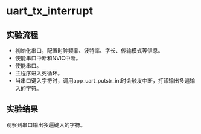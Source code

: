 # uart_tx_interrupt

## 实验流程

+ 初始化串口，配置时钟频率、波特率、字长、传输模式等信息。
+ 使能串口中断和NVIC中断。
+ 使能串口。
+ 主程序进入死循环。
+ 当串口键入字符时，调用app_uart_putstr_int时会触发中断，打印输出多遍输入的字符。

## 实验结果

观察到串口输出多遍键入的字符。